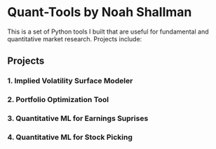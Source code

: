 # Quant-Tools by Noah Shallman
This is a set of Python tools I built that are useful for fundamental and quantitative market research. Projects include: 
## Projects
### 1. Implied Volatility Surface Modeler
### 2. Portfolio Optimization Tool
### 3. Quantitative ML for Earnings Suprises
### 4. Quantitative ML for Stock Picking

